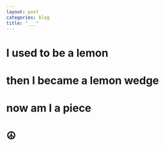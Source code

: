 ```yaml
---
layout: post
categories: blog
title: "___"
---
```

# I used to be a lemon
# then I became a lemon wedge 
# now am I a piece
<h1 class='peace'>&#9774;</h1>